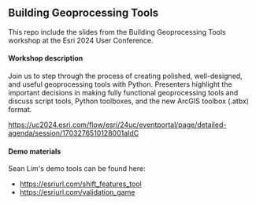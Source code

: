 ## Building Geoprocessing Tools

This repo include the slides from the Building Geoprocessing Tools workshop at the Esri 2024 User Conference.

#### Workshop description

Join us to step through the process of creating polished, well-designed, and useful geoprocessing tools with Python. Presenters highlight the important decisions in making fully functional geoprocessing tools and discuss script tools, Python toolboxes, and the new ArcGIS toolbox (.atbx) format.

https://uc2024.esri.com/flow/esri/24uc/eventportal/page/detailed-agenda/session/1703276510128001aIdC

#### Demo materials

Sean Lim's demo tools can be found here: 
 - https://esriurl.com/shift_features_tool
 - https://esriurl.com/validation_game
